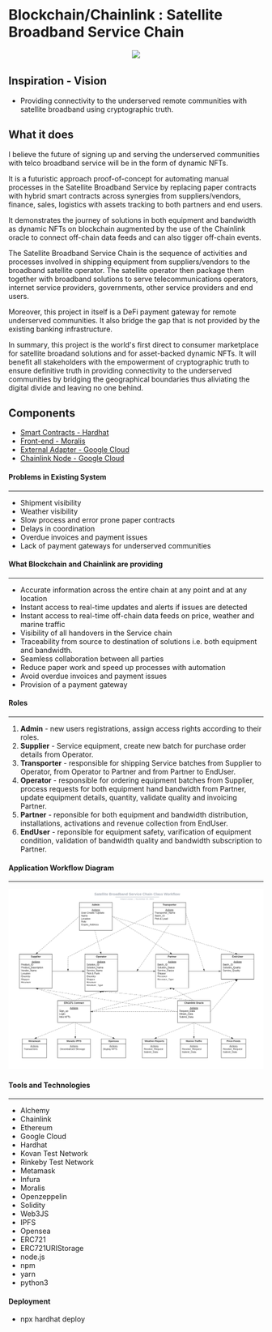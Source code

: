 # Blockchain/Chainlink : Satellite Broadband Service Chain

<p align="center">
 <img width="1000" src="https://github.com/EdwinLiavaa/liavaa.space/blob/main/pic.png">
</p>

## Inspiration - Vision

  * Providing connectivity to the underserved remote communities with satellite broadband using cryptographic truth.

## What it does

I believe the future of signing up and serving the underserved communities with telco broadband service will be in the form of dynamic NFTs.

It is a futuristic approach proof-of-concept for automating manual processes in the Satellite Broadband Service by replacing paper contracts with hybrid smart contracts across synergies from suppliers/vendors, finance, sales, logistics with assets tracking to both partners and end users.

It demonstrates the journey of solutions in both equipment and bandwidth as dynamic NFTs on blockchain augmented by the use of the Chainlink oracle to connect off-chain data feeds and can also tigger off-chain events.

The Satellite Broadband Service Chain is the sequence of activities and processes involved in shipping equipment from suppliers/vendors to the broadband satellite operator. The satellite operator then package them together with broadband solutions to serve telecommunications operators, internet service providers, governments, other service providers and end users.

Moreover, this project in itself is a DeFi payment gateway for remote underserved communities. It also bridge the gap that is not provided by the existing banking infrastructure.

In summary, this project is the world's first direct to consumer marketplace for satellite broadand solutions and for asset-backed dynamic NFTs. It will benefit all stakeholders with the empowerment of cryptographic truth to ensure definitive truth in providing connectivity to the underserved communities by bridging the geographical boundaries thus aliviating the digital divide and leaving no one behind.

## Components
- [Smart Contracts - Hardhat](https://github.com/EdwinLiavaa/satellite-broadband-service-chain)
- [Front-end - Moralis](https://github.com/EdwinLiavaa/satellite-broadband-service-chain-ui)
- [External Adapter - Google Cloud](https://github.com/EdwinLiavaa/marine-traffic-external-adapter)
- [Chainlink Node - Google Cloud](https://github.com/EdwinLiavaa/marine-traffic-chainlink-node)

#### Problems in Existing System
---
- Shipment visibility
- Weather visibility
- Slow process and error prone paper contracts
- Delays in coordination
- Overdue invoices and payment issues
- Lack of payment gateways for underserved communities

#### What Blockchain and Chainlink are providing
---
- Accurate information across the entire chain at any point and at any location
- Instant access to real-time updates and alerts if issues are detected
- Instant access to real-time off-chain data feeds on price, weather and marine traffic
- Visibility of all handovers in the Service chain
- Traceability from source to destination of solutions i.e. both equipment and bandwidth.
- Seamless collaboration between all parties
- Reduce paper work and speed up processes with automation
- Avoid overdue invoices and payment issues
- Provision of a payment gateway

#### Roles
---
1. **Admin** - new users registrations, assign access rights according to their roles.
2. **Supplier** - Service equipment, create new batch for purchase order details from Operator.  
3. **Transporter** - responsible for shipping Service batches from Supplier to Operator, from Operator to Partner and from Partner to EndUser.
4. **Operator** - responsible for ordering equipment batches from Supplier, process requests for both equipment hand bandwidth from Partner, update equipment details, quantity, validate quality and invoicing Partner.
5. **Partner** - reponsible for both equipment and bandwidth distribution, installations, activations and revenue collection from EndUser. 
6. **EndUser** - reponsible for equipment safety, varification of equipment condition, validation of bandwidth quality and bandwidth subscription to Partner. 

#### Application Workflow Diagram
---
![](https://github.com/EdwinLiavaa/satellite-broadband-service-chain/blob/main/workflow/Workflow.png)

#### Tools and Technologies
---
- Alchemy
- Chainlink
- Ethereum
- Google Cloud
- Hardhat
- Kovan Test Network
- Rinkeby Test Network 
- Metamask
- Infura
- Moralis 
- Openzeppelin
- Solidity 
- Web3JS
- IPFS
- Opensea
- ERC721
- ERC721URIStorage
- node.js
- npm
- yarn
- python3

#### Deployment
- npx hardhat deploy
